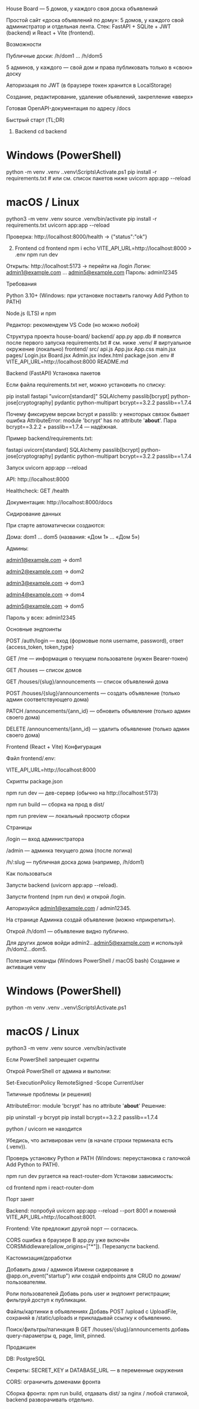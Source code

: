 House Board — 5 домов, у каждого своя доска объявлений

Простой сайт «доска объявлений по дому»: 5 домов, у каждого свой администратор и отдельная лента.
Стек: FastAPI + SQLite + JWT (backend) и React + Vite (frontend).

Возможности

Публичные доски: /h/dom1 … /h/dom5

5 админов, у каждого — свой дом и права публиковать только в «свою» доску

Авторизация по JWT (в браузере токен хранится в LocalStorage)

Создание, редактирование, удаление объявлений, закрепление «вверх»

Готовая OpenAPI-документация по адресу /docs

Быстрый старт (TL;DR)
1) Backend
cd backend
# Windows (PowerShell)
python -m venv .venv
.\.venv\Scripts\Activate.ps1
pip install -r requirements.txt  # или см. список пакетов ниже
uvicorn app:app --reload

# macOS / Linux
python3 -m venv .venv
source .venv/bin/activate
pip install -r requirements.txt
uvicorn app:app --reload


Проверка: http://localhost:8000/health → {"status":"ok"}

2) Frontend
cd frontend
npm i
echo VITE_API_URL=http://localhost:8000 > .env
npm run dev


Открыть: http://localhost:5173 → перейти на /login
Логин: admin1@example.com … admin5@example.com
Пароль: admin12345

Требования

Python 3.10+ (Windows: при установке поставить галочку Add Python to PATH)

Node.js (LTS) и npm

Редактор: рекомендуем VS Code (но можно любой)

Структура проекта
house-board/
  backend/
    app.py
    app.db                # появится после первого запуска
    requirements.txt      # см. ниже
    .venv/                # виртуальное окружение (локально)
  frontend/
    src/
      api.js
      App.jsx
      App.css
      main.jsx
      pages/
        Login.jsx
        Board.jsx
        Admin.jsx
    index.html
    package.json
    .env                  # VITE_API_URL=http://localhost:8000
  README.md

Backend (FastAPI)
Установка пакетов

Если файла requirements.txt нет, можно установить по списку:

pip install fastapi "uvicorn[standard]" SQLAlchemy passlib[bcrypt] python-jose[cryptography] pydantic python-multipart bcrypt==3.2.2 passlib==1.7.4


Почему фиксируем версии bcrypt и passlib: у некоторых связок бывает ошибка
AttributeError: module 'bcrypt' has no attribute '__about__'.
Пара bcrypt==3.2.2 + passlib==1.7.4 — надёжная.

Пример backend/requirements.txt:

fastapi
uvicorn[standard]
SQLAlchemy
passlib[bcrypt]
python-jose[cryptography]
pydantic
python-multipart
bcrypt==3.2.2
passlib==1.7.4

Запуск
uvicorn app:app --reload


API: http://localhost:8000

Healthcheck: GET /health

Документация: http://localhost:8000/docs

Сидирование данных

При старте автоматически создаются:

Дома: dom1 … dom5 (названия: «Дом 1» … «Дом 5»)

Админы:

admin1@example.com → dom1

admin2@example.com → dom2

admin3@example.com → dom3

admin4@example.com → dom4

admin5@example.com → dom5

Пароль у всех: admin12345

Основные эндпоинты

POST /auth/login — вход (формовые поля username, password), ответ {access_token, token_type}

GET /me — информация о текущем пользователе (нужен Bearer-токен)

GET /houses — список домов

GET /houses/{slug}/announcements — список объявлений дома

POST /houses/{slug}/announcements — создать объявление (только админ соответствующего дома)

PATCH /announcements/{ann_id} — обновить объявление (только админ своего дома)

DELETE /announcements/{ann_id} — удалить объявление (только админ своего дома)

Frontend (React + Vite)
Конфигурация

Файл frontend/.env:

VITE_API_URL=http://localhost:8000

Скрипты package.json

npm run dev — дев-сервер (обычно на http://localhost:5173)

npm run build — сборка на прод в dist/

npm run preview — локальный просмотр сборки

Страницы

/login — вход администратора

/admin — админка текущего дома (после логина)

/h/:slug — публичная доска дома (например, /h/dom1)

Как пользоваться

Запусти backend (uvicorn app:app --reload).

Запусти frontend (npm run dev) и открой /login.

Авторизуйся admin1@example.com / admin12345.

На странице Админка создай объявление (можно «прикрепить»).

Открой /h/dom1 — объявление видно публично.

Для других домов войди admin2…admin5@example.com и используй /h/dom2…dom5.

Полезные команды (Windows PowerShell / macOS bash)
Создание и активация venv
# Windows (PowerShell)
python -m venv .venv
.\.venv\Scripts\Activate.ps1

# macOS / Linux
python3 -m venv .venv
source .venv/bin/activate

Если PowerShell запрещает скрипты

Открой PowerShell от админа и выполни:

Set-ExecutionPolicy RemoteSigned -Scope CurrentUser

Типичные проблемы (и решения)

AttributeError: module 'bcrypt' has no attribute '__about__'
Решение:

pip uninstall -y bcrypt
pip install bcrypt==3.2.2 passlib==1.7.4


python / uvicorn не находится

Убедись, что активирован venv (в начале строки терминала есть (.venv)).

Проверь установку Python и PATH (Windows: переустановка с галочкой Add Python to PATH).

npm run dev ругается на react-router-dom
Установи зависимость:

cd frontend
npm i react-router-dom


Порт занят

Backend: попробуй uvicorn app:app --reload --port 8001 и поменяй VITE_API_URL=http://localhost:8001.

Frontend: Vite предложит другой порт — согласись.

CORS ошибка в браузере
В app.py уже включён CORSMiddleware(allow_origins=["*"]). Перезапусти backend.

Кастомизация/доработки

Добавить дома / админов
Измени сидирование в @app.on_event("startup") или создай endpoints для CRUD по домам/пользователям.

Роли пользователей
Добавь роль user и эндпоинт регистрации; фильтруй доступ к публикации.

Файлы/картинки в объявлениях
Добавь POST /upload с UploadFile, сохраняй в /static/uploads и прикладывай ссылку к объявлению.

Поиск/фильтры/пагинация
В GET /houses/{slug}/announcements добавь query-параметры q, page, limit, pinned.

Продакшен

DB: PostgreSQL

Секреты: SECRET_KEY и DATABASE_URL — в переменные окружения

CORS: ограничить доменами фронта

Сборка фронта: npm run build, отдавать dist/ за nginx / любой статикой, backend разворачивать отдельно.